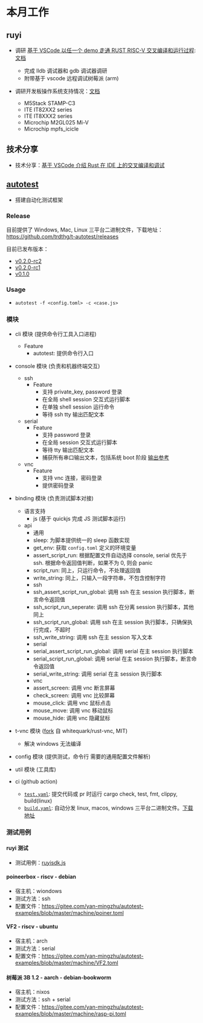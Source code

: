 # 本月工作

## ruyi

- 调研 [基于 VSCode 以任一个 demo 走通 RUST RISC-V 交叉编译和运行过程](https://github.com/ruyisdk/pmd/issues/7): [文档](../doc/ruyi/vscode-rust.md)
  - 完成 lldb 调试器和 gdb 调试器调研
  - 附带基于 vscode 远程调试树莓派 (arm)

- 调研开发板操作系统支持情况：[文档](../doc/ruyi/board-os-support.md)
  - M5Stack STAMP-C3
  - ITE IT82XX2 series
  - ITE IT8XXX2 series
  - Microchip M2GL025 Mi-V
  - Microchip mpfs_icicle

## 技术分享

- 技术分享：[基于 VSCode 介绍 Rust 在 IDE 上的交叉编译和调试](https://kdocs.cn/l/cfu6J5vmGNJ7)

## [autotest](https://github.com/trdthg/t-autotest)

- 搭建自动化测试框架

### Release

目前提供了 Windows, Mac, Linux 三平台二进制文件，下载地址：<https://github.com/trdthg/t-autotest/releases>

目前已发布版本：

- [v0.2.0-rc2](https://github.com/trdthg/t-autotest/releases/tag/v0.2.0-rc2)
- [v0.2.0-rc1](https://github.com/trdthg/t-autotest/releases/tag/v0.2.0-rc1)
- [v0.1.0](https://github.com/trdthg/t-autotest/releases/tag/v0.1.0)

### Usage

- `autotest -f <config.toml> -c <case.js>`

### 模块

- cli 模块 (提供命令行工具入口进程)
  - Feature
    - autotest: 提供命令行入口
- console 模块 (负责和机器终端交互)
  - ssh
    - Feature
      - 支持 private_key, password 登录
      - 在全局 shell session 交互式运行脚本
      - 在单独 shell session 运行命令
      - 等待 ssh tty 输出匹配文本
  - serial
    - Feature
      - 支持 password 登录
      - 在全局 session 交互式运行脚本
      - 等待 tty 输出匹配文本
      - 捕获所有串口输出文本，包括系统 boot 阶段 [输出参考](../doc/autotest/serial-log-example.txt)
  - vnc
    - Feature
      - 支持 vnc 连接，密码登录
      - 提供密码登录
- binding 模块 (负责测试脚本对接)
  - 语言支持
    - js (基于 quickjs 完成 JS 测试脚本运行)
  - api
    - 通用
    - sleep: 为脚本提供统一的 sleep 函数实现
    - get_env: 获取 `config.toml` 定义的环境变量
    - assert_script_run: 根据配置文件自动选择 console, serial 优先于 ssh. 根据命令返回值判断，如果不为 0, 则会 panic
    - script_run: 同上，只运行命令，不处理返回值
    - write_string: 同上，只输入一段字符串，不包含控制字符
    - ssh
    - ssh_assert_script_run_global: 调用 ssh 在主 session 执行脚本，断言命令返回值
    - ssh_script_run_seperate: 调用 ssh 在分离 session 执行脚本，其他同上
    - ssh_script_run_global: 调用 ssh 在主 session 执行脚本，只确保执行完成，不超时
    - ssh_write_string: 调用 ssh 在主 session 写入文本
    - serial
    - serial_assert_script_run_global: 调用 serial 在主 session 执行脚本
    - serial_script_run_global: 调用 serial 在主 session 执行脚本，断言命令返回值
    - serial_write_string: 调用 serial 在主 session 执行脚本
    - vnc
    - assert_screen: 调用 vnc 断言屏幕
    - check_screen: 调用 vnc 比较屏幕
    - mouse_click: 调用 vnc 鼠标点击
    - mouse_move: 调用 vnc 移动鼠标
    - mouse_hide: 调用 vnc 隐藏鼠标
- t-vnc 模块 ([fork](https://github.com/trdthg/rust-vnc) 自 whitequark/rust-vnc, MIT)
  - 解决 windows 无法编译
- config 模块 (提供测试，命令行 需要的通用配置文件解析)
- util 模块 (工具库)

- ci (github action)
  - [`test.yaml`](https://github.com/trdthg/t-autotest/actions/workflows/test.yaml): 提交代码或 pr 时运行 cargo check, test, fmt, clippy, build(linux)
  - [`build.yaml`](https://github.com/trdthg/t-autotest/actions/workflows/release.yaml): 自动分发 linux, macos, windows 三平台二进制文件。[下载地址](https://github.com/trdthg/t-autotest/releases)

### 测试用例

#### ruyi 测试

- 测试用例：[ruyisdk.js](https://gitee.com/yan-mingzhu/autotest-examples/blob/master/ruyi/ruyisdk.js)

#### poineerbox - riscv - debian

- 宿主机：wiondows
- 测试方法：ssh
- 配置文件：<https://gitee.com/yan-mingzhu/autotest-examples/blob/master/machine/poiner.toml>

#### VF2 - riscv - ubuntu

- 宿主机：arch
- 测试方法：serial
- 配置文件：<https://gitee.com/yan-mingzhu/autotest-examples/blob/master/machine/VF2.toml>

#### 树莓派 3B 1.2 - aarch - debian-bookworm

- 宿主机：nixos
- 测试方法：ssh + serial
- 配置文件：<https://gitee.com/yan-mingzhu/autotest-examples/blob/master/machine/rasp-pi.toml>

